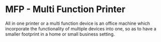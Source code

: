 # MFP - Multi Function Printer 

All in one printer or a multi function device is an office machine which incorporate the functionality of multiple devices into one, so as to have a smaller footprint in a home or small business setting.